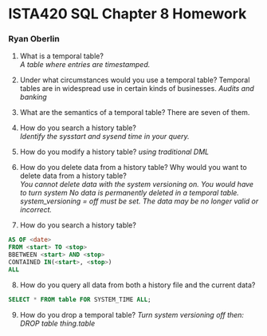 # ISTA420 SQL Chapter 8 Homework

### Ryan Oberlin

1. What is a temporal table?  
*A table where entries are timestamped.*

2. Under what circumstances would you use a temporal table? Temporal tables are in widespread use in
certain kinds of businesses.
*Audits and banking*

3. What are the semantics of a temporal table? There are seven of them.

4. How do you search a history table?  
*Identify the sysstart and sysend time in your query.*

5. How do you modify a history table?
*using traditional DML*

6. How do you delete data from a history table? Why would you want to delete data from a history table?  
*You cannot delete data with the system versioning on. You would have to turn system No data is permanently deleted in a temporal table.
system_versioning = off must be set. The data may be no longer valid or incorrect.*

7. How do you search a history table?
```SQL
AS OF <date>
FROM <start> TO <stop>
BBETWEEN <start> AND <stop>
CONTAINED IN(<start>, <stop>)
ALL
```

8. How do you query all data from both a history file and the current data?
```SQL
SELECT * FROM table FOR SYSTEM_TIME ALL;
```

9. How do you drop a temporal table?
*Turn system versioning off then:
DROP table thing.table*
